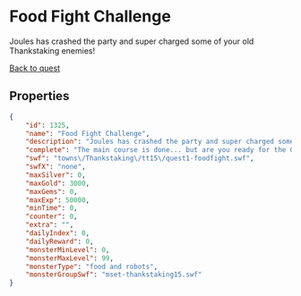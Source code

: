 # Food Fight Challenge

Joules has crashed the party and super charged some of your old Thankstaking enemies!

[Back to quest](../quests.md)

## Properties

```json
{
    "id": 1325,
    "name": "Food Fight Challenge",
    "description": "Joules has crashed the party and super charged some of your old Thankstaking enemies!",
    "complete": "The main course is done... but are you ready for the GRAVENATOR?",
    "swf": "towns\/Thankstaking\/tt15\/quest1-foodfight.swf",
    "swfX": "none",
    "maxSilver": 0,
    "maxGold": 3000,
    "maxGems": 0,
    "maxExp": 50000,
    "minTime": 0,
    "counter": 0,
    "extra": "",
    "dailyIndex": 0,
    "dailyReward": 0,
    "monsterMinLevel": 0,
    "monsterMaxLevel": 99,
    "monsterType": "food and robots",
    "monsterGroupSwf": "mset-thankstaking15.swf"
}
```

